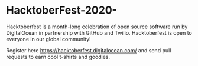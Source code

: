 # HacktoberFest-2020-
Hacktoberfest is a month-long celebration of open source software run by DigitalOcean in partnership with GitHub and Twilio. Hacktoberfest is open to everyone in our global community!

Register here https://hacktoberfest.digitalocean.com/ and send pull requests to earn cool t-shirts and goodies.     
